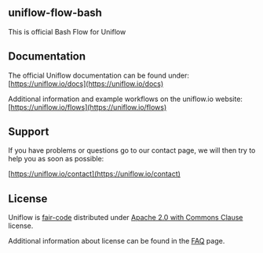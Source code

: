 uniflow-flow-bash
-----------------

This is official Bash Flow for Uniflow

## Documentation

The official Uniflow documentation can be found under: [https://uniflow.io/docs](https://uniflow.io/docs)

Additional information and example workflows on the uniflow.io website: [https://uniflow.io/flows](https://uniflow.io/flows)

## Support

If you have problems or questions go to our contact page, we will then try to help you as soon as possible:

[https://uniflow.io/contact](https://uniflow.io/contact)

## License

Uniflow is [fair-code](http://faircode.io) distributed under [Apache 2.0 with Commons Clause](https://github.com/uniflow-io/uniflow/blob/main/LICENSE.md) license.

Additional information about license can be found in the [FAQ](https://uniflow.io/docs/faq#which-license-does-uniflow-use) page.

